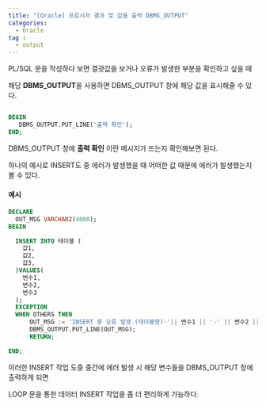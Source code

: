 ```yaml
---
title: "[Oracle] 프로시저 결과 및 값을 출력 DBMS_OUTPUT"
categories: 
  - Oracle
tag :
  - output
---
```


PL/SQL 문을 작성하다 보면 결괏값을 보거나 오류가 발생한 부분을 확인하고 싶을 때

해당 **DBMS_OUTPUT**을 사용하면 DBMS_OUTPUT 창에 해당 값을 표시해줄 수 있다.

```sql

BEGIN
   DBMS_OUTPUT.PUT_LINE('출력 확인');
END;

```

DBMS_OUTPUT 창에 **출력 확인** 이란 메시지가 뜨는지 확인해보면 된다.


하나의 예시로 INSERT도 중 에러가 발생했을 때 어떠한 값 때문에 에러가 발생했는지 볼 수 있다.

#### 예시

```sql
DECLARE
  OUT_MSG VARCHAR2(4000);
BEGIN

  INSERT INTO 테이블 (
    값1,
    값2,
    값3,
  )VALUES(
    변수1,
    변수2,
    변수3
  );
  EXCEPTION 
  WHEN OTHERS THEN
      OUT_MSG := 'INSERT 중 오류 발생.(테이블명)-'|| 변수1 || '-' || 변수2 ||'-'|| 변수3 ||'-'||SQLERRM;
      DBMS_OUTPUT.PUT_LINE(OUT_MSG);
      RETURN;

END;

```

이러한 INSERT 작업 도중 중간에 에러 발생 시 해당 변수들을 DBMS_OUTPUT 창에 출력하게 되면

LOOP 문을 통한 데이터 INSERT 작업을 좀 더 편리하게 가능하다.